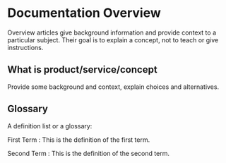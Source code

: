 # Documentation Overview

Overview articles give background information and provide context to a particular subject.
Their goal is to explain a concept, not to teach or give instructions.

## What is product/service/concept

Provide some background and context, explain choices and alternatives.

## Glossary

A definition list or a glossary:

First Term
: This is the definition of the first term.

Second Term
: This is the definition of the second term.
